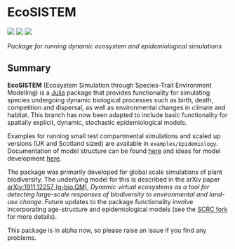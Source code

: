 # EcoSISTEM
[![][docs-dev-img]][docs-dev-url] [![][actions-img]][actions-url] [![][codecov-img]][codecov-url]

*Package for running dynamic ecosystem and epidemiological simulations*

## Summary

**EcoSISTEM** (Ecosystem Simulation through Species-Trait Environment Modelling) is a [Julia](http://www.julialang.org) package that
provides functionality for simulating species undergoing dynamic
biological processes such as birth, death, competition and dispersal, as well as environmental changes in climate and habitat. This branch has now been adapted to include basic functionality for spatially explicit, dynamic, stochastic epidemiological models.

Examples for running small test compartmental simulations and scaled up versions (UK and Scotland sized) are available in `examples/Epidemiology`. Documentation of model structure can be found [here][model-struct-url] and ideas for model development [here][model-dev-url].

The package was primarily developed for global scale simulations of
plant biodiversity. The underlying model for this is described in the arXiv
paper [arXiv:1911.12257 (q-bio.QM)][paper-url],
*Dynamic virtual ecosystems as a tool for detecting large-scale
responses of biodiversity to environmental and land-use change*.
Future updates to the package functionality involve incorporating
age-structure and epidemiological models (see the [SCRC fork](https://github.com/ScottishCovidResponse/Simulation.jl) for more details).

This package is in alpha now, so please raise an issue if you find any problems.

[paper-url]: https://arxiv.org/abs/1911.12257
[docs-dev-img]: https://img.shields.io/badge/docs-dev-blue.svg
[docs-dev-url]: https://boydorr.github.io/EcoSISTEM.jl/dev/
[actions-img]: https://github.com/boydorr/EcoSISTEM.jl/workflows/EcoSISTEM%20testing/badge.svg?branch=dev
[actions-url]: https://github.com/boydorr/EcoSISTEM.jl/actions
[codecov-img]: https://codecov.io/gh/boydorr/EcoSISTEM.jl/branch/main/graph/badge.svg
[codecov-url]: https://codecov.io/gh/boydorr/EcoSISTEM.jl?branch=main
[model-struct-url]: https://boydorr.github.io/EcoSISTEM.jl/dev/model_structure/
[model-dev-url]: https://boydorr.github.io/EcoSISTEM.jl/dev/model_structure/
